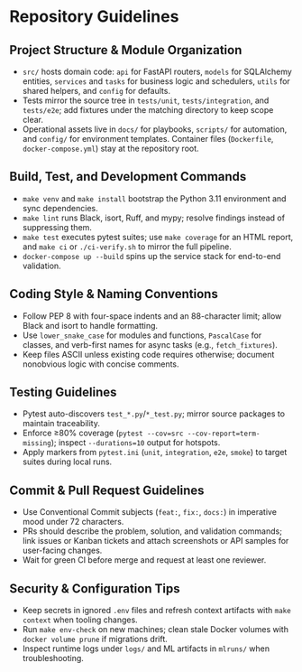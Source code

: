 # Repository Guidelines

## Project Structure & Module Organization
- `src/` hosts domain code: `api` for FastAPI routers, `models` for SQLAlchemy entities, `services` and `tasks` for business logic and schedulers, `utils` for shared helpers, and `config` for defaults.
- Tests mirror the source tree in `tests/unit`, `tests/integration`, and `tests/e2e`; add fixtures under the matching directory to keep scope clear.
- Operational assets live in `docs/` for playbooks, `scripts/` for automation, and `config/` for environment templates. Container files (`Dockerfile`, `docker-compose.yml`) stay at the repository root.

## Build, Test, and Development Commands
- `make venv` and `make install` bootstrap the Python 3.11 environment and sync dependencies.
- `make lint` runs Black, isort, Ruff, and mypy; resolve findings instead of suppressing them.
- `make test` executes pytest suites; use `make coverage` for an HTML report, and `make ci` or `./ci-verify.sh` to mirror the full pipeline.
- `docker-compose up --build` spins up the service stack for end-to-end validation.

## Coding Style & Naming Conventions
- Follow PEP 8 with four-space indents and an 88-character limit; allow Black and isort to handle formatting.
- Use `lower_snake_case` for modules and functions, `PascalCase` for classes, and verb-first names for async tasks (e.g., `fetch_fixtures`).
- Keep files ASCII unless existing code requires otherwise; document nonobvious logic with concise comments.

## Testing Guidelines
- Pytest auto-discovers `test_*.py`/`*_test.py`; mirror source packages to maintain traceability.
- Enforce ≥80% coverage (`pytest --cov=src --cov-report=term-missing`); inspect `--durations=10` output for hotspots.
- Apply markers from `pytest.ini` (`unit`, `integration`, `e2e`, `smoke`) to target suites during local runs.

## Commit & Pull Request Guidelines
- Use Conventional Commit subjects (`feat:`, `fix:`, `docs:`) in imperative mood under 72 characters.
- PRs should describe the problem, solution, and validation commands; link issues or Kanban tickets and attach screenshots or API samples for user-facing changes.
- Wait for green CI before merge and request at least one reviewer.

## Security & Configuration Tips
- Keep secrets in ignored `.env` files and refresh context artifacts with `make context` when tooling changes.
- Run `make env-check` on new machines; clean stale Docker volumes with `docker volume prune` if migrations drift.
- Inspect runtime logs under `logs/` and ML artifacts in `mlruns/` when troubleshooting.
